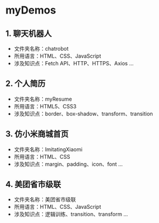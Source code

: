 # myDemos

## 1. 聊天机器人

- 文件夹名称：chatrobot
- 所用语言：HTML、CSS、JavaScript
- 涉及知识点：Fetch API、HTTP、HTTPS、Axios ...

## 2. 个人简历

- 文件夹名称：myResume
- 所用语言：HTML5、CSS3
- 涉及知识点：border、box-shadow、transform、transition

## 3. 仿小米商城首页

- 文件夹名称：ImitatingXiaomi
- 所用语言：HTML、CSS
- 涉及知识点：margin、padding、icon、font ...

## 4. 美团省市级联

- 文件夹名称：美团省市级联
- 所用语言：HTML、CSS、JavaScript
- 涉及知识点：逻辑训练、transition、transform ...



